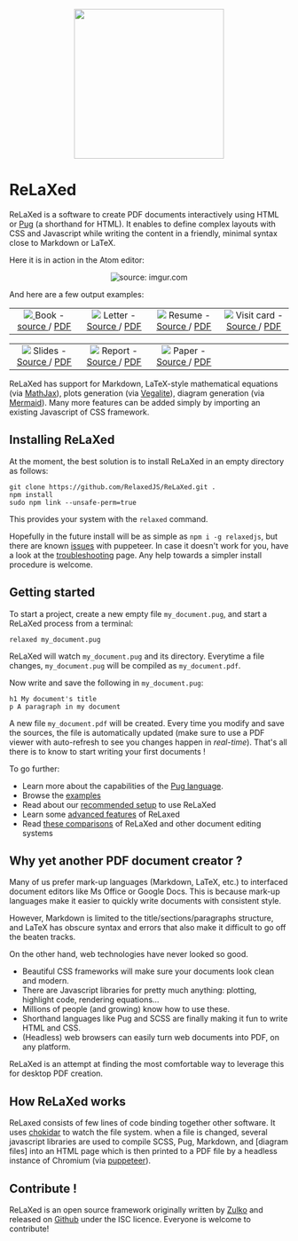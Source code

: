 <p align="center"><img width='270px' src="https://github.com/RelaxedJS/ReLaXed/raw/master/logo-blue.png" /></p>

# ReLaXed

ReLaXed is a software to create PDF documents interactively using HTML or [Pug](https://pugjs.org/api/getting-started.html) (a shorthand for HTML). It enables to define complex layouts with CSS and Javascript while writing the content in a friendly, minimal syntax close to Markdown or LaTeX.

Here it is in action in the Atom editor:


<p align='center'><img src="https://i.imgur.com/4N4fSYY.gif" title="source: imgur.com" /></p>

 And here are a few output examples:


<table>
  <tr align="center">
    <td width="25%">
      <a href="https://github.com/RelaxedJS/ReLaXed-examples/blob/master/examples/slides/slides.pdf">
        <img src="https://github.com/RelaxedJS/ReLaXed-examples/raw/master/examples/book/book_screenshot.png" />
      </a>
      Book -
      <a href="https://github.com/RelaxedJS/ReLaXed-examples/tree/master/examples/book/"> source </a> /
      <a href="https://github.com/RelaxedJS/ReLaXed-examples/blob/master/examples/book/book.pdf"> PDF </a>
    </td>
    <td width="25%">
      <img src="https://github.com/RelaxedJS/ReLaXed-examples/raw/master/examples/letter/letter_screenshot.png" />
      Letter -
      <a href="https://github.com/RelaxedJS/ReLaXed-examples/tree/master/examples/letter/"> Source </a> /
      <a href="https://github.com/RelaxedJS/ReLaXed-examples/blob/master/examples/letter/letter.pdf"> PDF </a>
    </td>
    <td width="25%">
      <img src="https://github.com/RelaxedJS/ReLaXed-examples/raw/master/examples/resume/resume_screenshot.png" />
      Resume -
      <a href="https://github.com/RelaxedJS/ReLaXed-examples/tree/master/examples/resume/"> Source </a> /
      <a href="https://github.com/RelaxedJS/ReLaXed-examples/blob/master/examples/resume/resume.pdf"> PDF </a>
    </td>
    <td width="25%">
      <img src="https://github.com/RelaxedJS/ReLaXed-examples/raw/master/examples/business-card/businesscard_screenshot.png" />
      Visit card -
      <a href="https://github.com/RelaxedJS/ReLaXed-examples/tree/master/examples/business-card/"> Source </a> /
      <a href="https://github.com/RelaxedJS/ReLaXed-examples/blob/master/examples/business-card/business-card.pdf"> PDF </a>
    </td>
  </tr>
</table>
<table>
  <tr align="center">
    <td width="25%">
      <img src="https://github.com/RelaxedJS/ReLaXed-examples/raw/master/examples/slides/slides_screenshot.png" />
      Slides -
      <a href="https://github.com/RelaxedJS/ReLaXed-examples/tree/master/examples/slides/"> Source </a> /
      <a href="https://github.com/RelaxedJS/ReLaXed-examples/blob/master/examples/slides/slides.pdf"> PDF </a>
    </td>
    <td width="25%">
      <img src="https://github.com/RelaxedJS/ReLaXed-examples/raw/master/examples/report/report_screenshot.png" />
      Report -
      <a href="https://github.com/RelaxedJS/ReLaXed-examples/tree/master/examples/report/"> Source </a> /
      <a href="https://github.com/RelaxedJS/ReLaXed-examples/blob/master/examples/report/report.pdf"> PDF </a>
    </td>
    <td width="25%">
       <img src="https://github.com/RelaxedJS/ReLaXed-examples/raw/master/examples/paper/paper_screenshot.png" />
       Paper -
       <a href="https://github.com/RelaxedJS/ReLaXed-examples/tree/master/examples/paper/"> Source </a> /
       <a href="https://github.com/RelaxedJS/ReLaXed-examples/blob/master/examples/paper/paper.pdf"> PDF </a>
     </td>
   <td width="25%"></td>
  </tr>
</table>

ReLaXed has support for Markdown, LaTeX-style mathematical equations (via [MathJax](https://www.mathjax.org/)), plots generation (via [Vegalite](https://vega.github.io/vega-lite/)), diagram generation (via [Mermaid](https://mermaidjs.github.io/)). Many more features can be added simply by importing an existing Javascript of CSS framework.

## Installing ReLaXed

At the moment, the best solution is to install ReLaXed in an empty directory as follows:

```
git clone https://github.com/RelaxedJS/ReLaXed.git .
npm install
sudo npm link --unsafe-perm=true
```

This provides your system with the ``relaxed`` command.

Hopefully in the future install will be as simple as ``npm i -g relaxedjs``, but there are known [issues](https://github.com/GoogleChrome/puppeteer/issues/375#issuecomment-363466257) with puppeteer. In case it doesn't work for you, have a look at the [troubleshooting](https://github.com/RelaxedJS/ReLaXed/wiki/Troubleshooting) page. Any help towards a simpler install procedure is welcome.


## Getting started

To start a project, create a new empty file ``my_document.pug``, and start a ReLaXed process from a terminal:

```
relaxed my_document.pug
```

ReLaXed will watch ``my_document.pug`` and its directory. Everytime a file changes,  ``my_document.pug`` will be compiled as ``my_document.pdf``.

Now write and save the following in ``my_document.pug``:

```pug
h1 My document's title
p A paragraph in my document
```
A new file ``my_document.pdf`` will be created. Every time you modify and save the sources, the file is automatically updated (make sure to use a PDF viewer with auto-refresh to see you changes happen in *real-time*). That's all there is to know to start writing your first documents !

To go further:

- Learn more about the capabilities of the [Pug language](https://pugjs.org/api/getting-started.html).
- Browse the [examples](https://github.com/RelaxedJS/ReLaXed-examples)
- Read about our [recommended setup](https://github.com/RelaxedJS/ReLaXed/wiki/Tips-and-recommendations) to use ReLaXed
- Learn some [advanced features](https://github.com/RelaxedJS/ReLaXed/wiki/Features) of ReLaxed
- Read [these comparisons](https://github.com/RelaxedJS/ReLaXed/wiki/ReLaXed-vs-other-solutions) of ReLaXed and other document editing systems

## Why yet another PDF document creator ?

Many of us prefer mark-up languages (Markdown, LaTeX, etc.) to interfaced document editors like Ms Office or Google Docs. This is because mark-up languages make it easier to quickly write documents with consistent style.

However, Markdown is limited to the title/sections/paragraphs structure, and LaTeX has obscure syntax and errors that also make it difficult to go off the beaten tracks.

On the other hand, web technologies have never looked so good.

- Beautiful CSS frameworks will make sure your documents look clean and modern.
- There are Javascript libraries for pretty much anything: plotting, highlight code, rendering equations...
- Millions of people (and growing) know how to use these.
- Shorthand languages like Pug and SCSS are finally making it fun to write HTML and CSS.
- (Headless) web browsers can easily turn web documents into PDF, on any platform.

ReLaXed is an attempt at finding the most comfortable way to leverage this for desktop PDF creation.

## How ReLaXed works

ReLaxed consists of few lines of code binding together other software. It uses [chokidar](https://github.com/paulmillr/chokidar) to watch the file system. when a file is changed, several javascript libraries are used to compile SCSS, Pug, Markdown, and [diagram files] into an HTML page which is then printed to a PDF file by a headless instance of Chromium (via [puppeteer](https://github.com/GoogleChrome/puppeteer)).

## Contribute !

ReLaXed is an open source framework originally written by [Zulko](https://github.com/Zulko) and released on [Github](https://github.com/Zulko/relaxed) under the ISC licence. Everyone is welcome to contribute!
